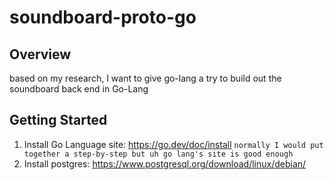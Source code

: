 # soundboard-proto-go

## Overview
based on my research, I want to give go-lang a try to build out the soundboard back end in Go-Lang

## Getting Started
1. Install Go Language site: https://go.dev/doc/install
```normally I would put together a step-by-step but uh go lang's site is good enough```
2. Install postgres: https://www.postgresql.org/download/linux/debian/
```I run debian but you can choose a different OS
